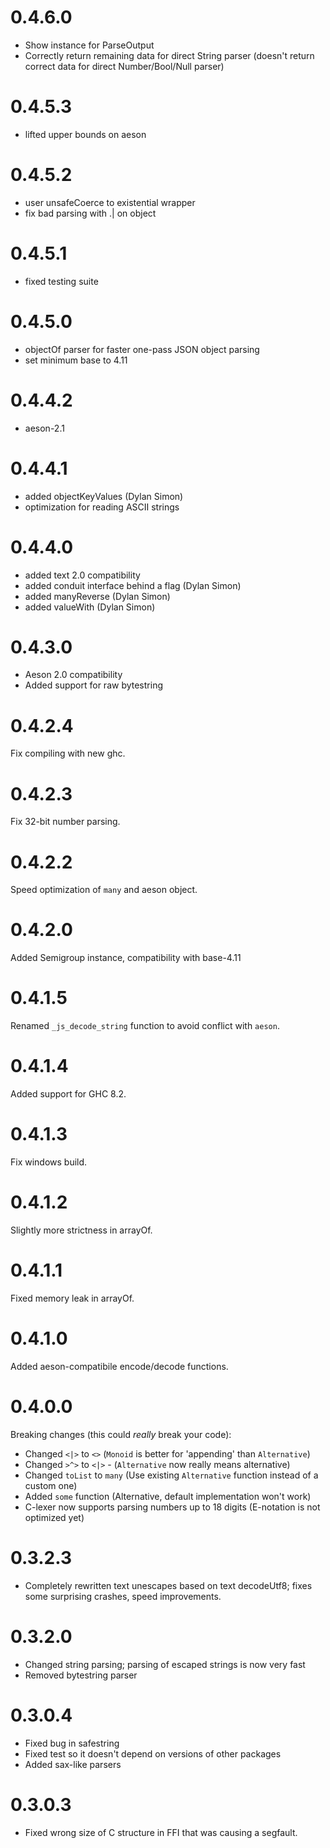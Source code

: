# 0.4.6.0

- Show instance for ParseOutput
- Correctly return remaining data for direct String parser (doesn't return correct data for direct Number/Bool/Null parser)

# 0.4.5.3

- lifted upper bounds on aeson

# 0.4.5.2

- user unsafeCoerce to existential wrapper
- fix bad parsing with .| on object

# 0.4.5.1

- fixed testing suite

# 0.4.5.0

- objectOf parser for faster one-pass JSON object parsing
- set minimum base to 4.11

# 0.4.4.2

- aeson-2.1

# 0.4.4.1

- added objectKeyValues (Dylan Simon)
- optimization for reading ASCII strings


# 0.4.4.0

- added text 2.0 compatibility
- added conduit interface behind a flag (Dylan Simon)
- added manyReverse (Dylan Simon)
- added valueWith (Dylan Simon)

# 0.4.3.0

- Aeson 2.0 compatibility
- Added support for raw bytestring

# 0.4.2.4

Fix compiling with new ghc.

# 0.4.2.3

Fix 32-bit number parsing.

# 0.4.2.2

Speed optimization of `many` and aeson object.

# 0.4.2.0
Added Semigroup instance, compatibility with base-4.11

# 0.4.1.5
Renamed `_js_decode_string` function to avoid conflict with `aeson`.

# 0.4.1.4
Added support for GHC 8.2.

# 0.4.1.3
Fix windows build.

# 0.4.1.2
Slightly more strictness in arrayOf.

# 0.4.1.1
Fixed memory leak in arrayOf.

# 0.4.1.0
Added aeson-compatibile encode/decode functions.

# 0.4.0.0
Breaking changes (this could *really* break your code):
- Changed `<|>` to `<>` (`Monoid` is better for 'appending' than `Alternative`)
- Changed `>^>` to `<|>` - (`Alternative` now really means alternative)
- Changed `toList` to `many` (Use existing `Alternative` function instead of a custom one)
- Added `some` function (Alternative, default implementation won't work)
- C-lexer now supports parsing numbers up to 18 digits (E-notation is not optimized yet)

# 0.3.2.3
- Completely rewritten text unescapes based on text decodeUtf8; fixes some surprising crashes, speed improvements.

# 0.3.2.0
- Changed string parsing; parsing of escaped strings is now very fast
- Removed bytestring parser

# 0.3.0.4
- Fixed bug in safestring
- Fixed test so it doesn't depend on versions of other packages
- Added sax-like parsers

# 0.3.0.3
- Fixed wrong size of C structure in FFI that was causing a segfault.
